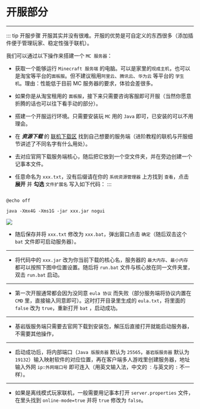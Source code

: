 # 开服部分

---

::: tip 开服步骤
 开服其实并没有很难。开服的优势是可自定义的东西很多（添加插件便于管理玩家、稳定性强于联机）。

 我们可以通过以下操作来搭建一个 `MC 服务器`：
 - 获取一个能够运行 `Minecraft 服务端` 的电脑。可以是家里的`现成主机`，也可以是淘宝等平台的`面板服`。但不建议租用`阿里云`、`腾讯云`、`华为云` 等平台的 `学生机`。理由：性能低于目前 MC 服务器的要求，体验会差很多。


 - 如果你是从淘宝租用的 `面板服`，接下来只需要咨询客服即可开服（当然你愿意折腾的话也可以往下看手动的部分）。


 - 搭建一个开服运行环境。只需要安装玩 `MC` 用的 `Java` 即可，已安装的可以不用理会。


 - 在 ***资源下载*** 的 [联机下载区](mchelp/resource/online) 找到自己想要的服务端（进阶教程的联机与开服细节讲述了不同名字有什么用处）。


 - 去对应官网下载服务端核心，随后把它放到一个空文件夹，并在旁边创建一个记事本文件。


 - 任意命名为 `xxx.txt`，没有后缀请在你的 `系统资源管理器` 上方找到 `查看`，点击 **展开** 并 **勾选** `文件扩展名` 写入如下代码：
:::

```

@echo off

java -Xmx4G -Xms1G -jar xxx.jar nogui

```

![](https://help.skiesworld.com/images/server.png)

- 随后保存并将 `xxx.txt` 修改为 `xxx.bat`，弹出窗口点击 `确定`（随后双击这个 `bat` 文件即可启动服务器）。

---

- 将代码中的 `xxx.jar` 改为你当前下载的核心名，服务器的 `最大内存`、`最小内存` 都可以按照下图中位置设置。随后将 `run.bat` 文件与核心放在同一文件夹里，双击 `run.bat` 启动。

---

- 第一次开服通常都会因为没同意 `eula 协议` 而失败（部分服务端将协议内置在 `CMD` 里，直接输入同意即可）。这时打开目录里生成的 `eula.txt`，将里面的 `false` 改为 `true`，重新打开 `bat`
  ，启动成功。

---

- 基岩版服务端只需要去官网下载到安装包，解压后直接打开就能启动服务器，不需要其他操作，

---

- 启动成功后，将内部端口（`Java 版服务器` 默认为 `25565`，`基岩版服务器` 默认为 `19132`）输入映射软件的对应位置，再在客户端多人游戏里创建服务器，地址输入外网 `ip:外网端口号`
  即可连入（用英文输入法，中文的 `：`与英文的 `:` 不一样）。

---

- 如果是离线模式玩家联机，一般需要用记事本打开 `server.properties` 文件，在里头找到 `online-mode=true` 并将 `true` 修改为 `false`。
